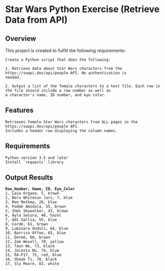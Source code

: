 # Star Wars Python Exercise (Retrieve Data from API)

## Overview 

This project is created to fulfill the following requirements:

    Create a Python script that does the following:

    1. Retrieve data about Star Wars characters from the https://swapi.dev/api/people API. No authentication is
    needed.

    2. Output a list of the female characters to a text file. Each row in the file should include a row number as well as
    a character's name, ID number, and eye color.


## Features 

    Retrieves female Star Wars characters from ALL pages in the https://swapi.dev/api/people API.
    Includes a header row displaying the column names.

## Requirements

    Python version 3.5 and later
    Install `requests` library


## Output Results

**`Row_Number, Name, ID, Eye_Color`**  
`1, Leia Organa, 5, brown`  
`2, Beru Whitesun lars, 7, blue`  
`3, Mon Mothma, 28, blue`  
`4, Padmé Amidala, 35, brown`  
`5, Shmi Skywalker, 43, brown`  
`6, Ayla Secura, 46, hazel`  
`7, Adi Gallia, 55, blue`  
`8, Cordé, 61, brown`  
`9, Luminara Unduli, 64, blue`  
`10, Barriss Offee, 65, blue`  
`11, Dormé, 66, brown`  
`12, Zam Wesell, 70, yellow`  
`13, Taun We, 73, black`  
`14, Jocasta Nu, 74, blue`  
`15, R4-P17, 75, red, blue`  
`16, Shaak Ti, 78, black`  
`17, Sly Moore, 82, white`  


